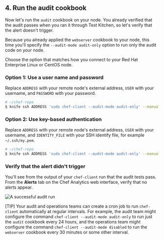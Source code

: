 ## 4. Run the audit cookbook

Now let's run the `audit` cookbook on your node. You already verified that the audit passes when you ran it through Test Kitchen, so let's verify that the alert doesn't trigger.

Because you already applied the `webserver` cookbook to your node, this time you'll specify the `--audit-mode audit-only` option to run only the audit code on your node.

Choose the option that matches how you connect to your Red Hat Enterprise Linux or CentOS node.

### Option 1: Use a user name and password

Replace `ADDRESS` with your remote node's external address, `USER` with your username, and `PASSWORD` with your password.

```bash
# ~/chef-repo
$ knife ssh ADDRESS 'sudo chef-client --audit-mode audit-only' --manual-list --ssh-user USER --ssh-password 'PASSWORD'
```

### Option 2: Use key-based authentication

Replace `ADDRESS` with your remote node's external address, `USER` with your username, and `IDENTITY_FILE` with your SSH identify file, for example <code class="file-path">~/.ssh/my.pem</code>.

```bash
# ~/chef-repo
$ knife ssh ADDRESS 'sudo chef-client --audit-mode audit-only' --manual-list --ssh-user USER --identity-file IDENTITY_FILE
```

### Verify that the alert didn't trigger

You'll see from the output of your `chef-client` run that the audit tests pass. From the **Alerts** tab on the Chef Analytics web interface, verify that no alerts appear.

![A successful audit run](chef-analytics/complaince-clean-run.png)

[TIP] Your audit and operations teams can create a cron job to run `chef-client` automatically at regular intervals. For example, the audit team might configure the command `chef-client --audit-mode audit-only` to run just the `audit` cookbook every 24 hours, and the operations team might configure the command `chef-client --audit-mode disabled` to run the `webserver` cookbook every 30 minutes or some other interval.
